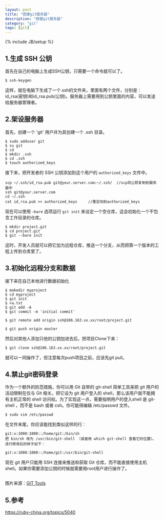 ```yaml
---
layout: post
title: "搭建git服务器"
description: "搭建git服务器"
category: "git"
tags: [git]
---
```

{% include JB/setup %}

<h2>1.生成 SSH 公钥</h2>

<p>首先在自己的电脑上生成SSH公钥，只需要一个命令就可以了。</p>

<pre><code>$ ssh-keygen
</code></pre>

<p>这样，就在电脑下生成了一个.ssh的文件夹，里面有两个文件，分别是：id_rsa(密钥)和id_rsa.pub(公钥)。服务器上需要用到公钥里面的内容，可以发送给服务器管理者。</p>

<!--more-->

<h2>2.架设服务器</h2>

<p>首先，创建一个 'git' 用户并为其创建一个 .ssh 目录。</p>

<pre><code>$ sudo adduser git
$ su git
$ cd
$ mkdir .ssh 
$ cd .ssh
$ touch authorized_keys
</code></pre>

<p>接下来，把开发者的 SSH 公钥添加到这个用户的 <code>authorized_keys</code> 文件中。</p>

<pre><code>scp ~/.ssh/id_rsa.pub git@your.server.com:~/.ssh/  //scp将公钥复制到服务器中
ssh git@your.server.com 
cd ~/.ssh 
cat id_rsa.pub &gt;&gt; authorized_keys     //重定向到authorized_keys
</code></pre>

<p>现在可以使用 <code>–bare</code> 选项运行 <code>git init</code> 来设定一个空仓库，这会初始化一个不包含工作目录的仓库。</p>

<pre><code>$ mkdir project.git
$ cd project.git
$ git --bare init
</code></pre>

<p>这时，开发人员就可以把它加为远程仓库，推送一个分支，从而把第一个版本的工程上传到仓库里了。</p>

<h2>3.初始化远程分支和数据</h2>

<p>接下来在自己本地进行数据初始化</p>

<pre><code>$ makedir myproject
$ cd myproject
$ git init
$ &gt;a.txt
$ git add -A
$ git commit -m 'initial commit'

$ git remote add origin ssh@106.163.xx.xx/root/project.git

$ git push origin master
</code></pre>

<p>然后对其他人添加只他的公钥加进去后，把项目Clone下来：</p>

<pre><code>$ git clone ssh@106.163.xx.xx/root/project.git
</code></pre>

<p>就可以一同操作了，但注意每次push项目之前，应该先git pull。</p>

<h2>4.禁止git密码登录</h2>

<p>作为一个额外的防范措施，你可以用 Git 自带的 git-shell 简单工具来把 git 用户的活动限制在仅与 Git 相关。把它设为 git 用户登入的 shell，那么该用户就不能拥有主机正常的 shell 访问权。为了实现这一点，需要指明用户的登入shell 是 git-shell ，而不是 bash 或者 csh。你可能得编辑 /etc/passwd 文件。</p>

<pre><code>$ sudo vim /etc/passwd
</code></pre>

<p>在文件末尾，你应该能找到类似这样的行：</p>

<pre><code>git:x:1000:1000::/home/git:/bin/sh
把 bin/sh 改为 /usr/bin/git-shell （或者用 which git-shell 查看它的位置）。该行修改后的样子如下：

git:x:1000:1000::/home/git:/usr/bin/git-shell
</code></pre>

<p>现在 git 用户只能用 SSH 连接来推送和获取 Git 仓库，而不能直接使用主机 shell。如果你需要添加公钥的时候就需要用root用户进行操作了。</p>

<p><img src="http://ritter.readthedocs.org/en/latest/_images/git.png" alt="" /></p>

<p>图片来源：<a href="http://ritter.readthedocs.org/en/latest/refer/git.html">GIT Tools</a></p>

<h2>5.参考</h2>

<p><a href="https://ruby-china.org/topics/5040">https://ruby-china.org/topics/5040</a></p>
